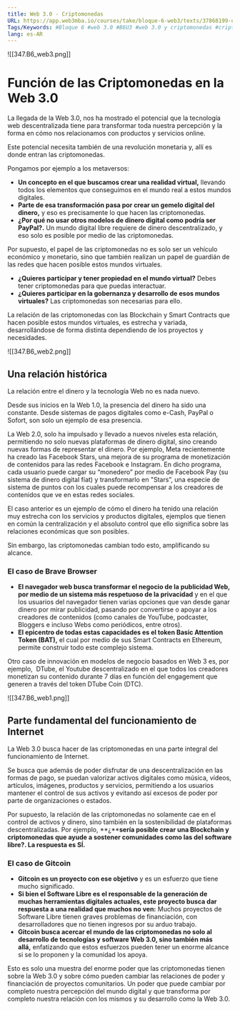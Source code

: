```yaml
---
title: Web 3.0 - Criptomonedas
URL: https://app.web3mba.io/courses/take/bloque-6-web3/texts/37868199-u3-01-web-3-0-criptomonedas
Tags/Keywords: #Bloque 6 #web 3.0 #B6U3 #web 3.0 y criptomonedas #criptomonedas
lang: es-AR
---
```

![[347.B6_web3.png]]
# Función de las Criptomonedas en la Web 3.0
La llegada de la Web 3.0, nos ha mostrado el potencial que la tecnología web descentralizada tiene para transformar toda nuestra percepción y la forma en cómo nos relacionamos con productos y servicios online.

Este potencial necesita también de una revolución monetaria y, allí es donde entran las criptomonedas. 

Pongamos por ejemplo a los metaversos: 
- **Un concepto en el que buscamos crear una realidad virtual,** llevando todos los elementos que conseguimos en el mundo real a estos mundos digitales. 
- **Parte de esa transformación pasa por crear un gemelo digital del dinero,** y eso es precisamente lo que hacen las criptomonedas. 
- **¿Por qué no usar otros modelos de dinero digital como podría ser PayPal?.** Un mundo digital libre requiere de dinero descentralizado, y eso solo es posible por medio de las criptomonedas. 

Por supuesto, el papel de las criptomonedas no es solo ser un vehículo económico y monetario, sino que también realizan un papel de guardián de las redes que hacen posible estos mundos virtuales. 

- **¿Quieres participar y tener propiedad en el mundo virtual?** Debes tener criptomonedas para que puedas interactuar. 
- **¿Quieres participar en la gobernanza y desarrollo de esos mundos virtuales?** Las criptomonedas son necesarias para ello. 

La relación de las criptomonedas con las Blockchain y Smart Contracts que hacen posible estos mundos virtuales, es estrecha y variada, desarrollándose de forma distinta dependiendo de los proyectos y necesidades. 

![[347.B6_web2.png]]

## Una relación histórica
La relación entre el dinero y la tecnología Web no es nada nuevo.

Desde sus inicios en la Web 1.0, la presencia del dinero ha sido una constante. Desde sistemas de pagos digitales como e-Cash, PayPal o Sofort, son solo un ejemplo de esa presencia.

La Web 2.0, solo ha impulsado y llevado a nuevos niveles esta relación, permitiendo no solo nuevas plataformas de dinero digital, sino creando nuevas formas de representar el dinero. Por ejemplo, Meta recientemente ha creado las Facebook Stars, una mejora de su programa de monetización de contenidos para las redes Facebook e Instagram. En dicho programa, cada usuario puede cargar su “monedero” por medio de Facebook Pay (su sistema de dinero digital fíat) y transformarlo en "Stars”, una especie de sistema de puntos con los cuales puede recompensar a los creadores de contenidos que ve en estas redes sociales. 

El caso anterior es un ejemplo de cómo el dinero ha tenido una relación muy estrecha con los servicios y productos digitales, ejemplos que tienen en común la centralización y el absoluto control que ello significa sobre las relaciones económicas que son posibles. 

Sin embargo, las criptomonedas cambian todo esto, amplificando su alcance. 

### El caso de Brave Browser
- **El navegador web busca transformar el negocio de la publicidad Web, por medio de un sistema más respetuoso de la privacidad** y en el que los usuarios del navegador tienen varias opciones que van desde ganar dinero por mirar publicidad, pasando por convertirse o apoyar a los creadores de contenidos (como canales de YouTube, podcaster, Bloggers e incluso Webs como periódicos, entre otros).  
- **El epicentro de todas estas capacidades es el token Basic Attention Token (BAT),** el cual por medio de sus Smart Contracts en Ethereum, permite construir todo este complejo sistema. 

Otro caso de innovación en modelos de negocio basados en Web 3 es, por ejemplo,  DTube, el Youtube descentralizado en el que todos los creadores monetizan su contenido durante 7 días en función del engagement que generen a través del token DTube Coin (DTC).

![[347.B6_web1.png]]

## Parte fundamental del funcionamiento de Internet
La Web 3.0 busca hacer de las criptomonedas en una parte integral del funcionamiento de Internet.

Se busca que además de poder disfrutar de una descentralización en las formas de pago, se puedan valorizar activos digitales como música, vídeos, artículos, imágenes, productos y servicios, permitiendo a los usuarios mantener el control de sus activos y evitando así excesos de poder por parte de organizaciones o estados.

Por supuesto, la relación de las criptomonedas no solamente cae en el control de activos y dinero, sino también en la sostenibilidad de plataformas descentralizadas. Por ejemplo, **¿****sería posible crear una Blockchain y criptomonedas que ayude a sostener comunidades como las del software libre?. La respuesta es SÍ.**

### El caso de Gitcoin
- **Gitcoin es un proyecto con ese objetivo** y es un esfuerzo que tiene mucho significado. 
- **Si bien el Software Libre es el responsable de la generación de muchas herramientas digitales actuales, este proyecto busca dar respuesta a una realidad que muchos no ven:** Muchos proyectos de Software Libre tienen graves problemas de financiación, con desarrolladores que no tienen ingresos por su arduo trabajo. 
- **Gitcoin busca acercar el mundo de las criptomonedas no solo al desarrollo de tecnologías y software Web 3.0, sino también más allá,** enfatizando que estos esfuerzos pueden tener un enorme alcance si se lo proponen y la comunidad los apoya. 

Esto es solo una muestra del enorme poder que las criptomonedas tienen sobre la Web 3.0 y sobre cómo pueden cambiar las relaciones de poder y financiación de proyectos comunitarios. Un poder que puede cambiar por completo nuestra percepción del mundo digital y que transforma por completo nuestra relación con los mismos y su desarrollo como la Web 3.0.